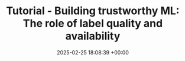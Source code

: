 ---
layout: post
title:  "Tutorial - Building trustworthy ML: The role of label quality and availability"
date:   2025-02-25 18:08:39 +00:00
important: new
categories: talk
venue: Association for Advancement of Artificial Intelligence (AAAI)
---